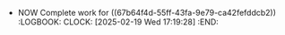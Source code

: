 - NOW Complete work for ((67b64f4d-55ff-43fa-9e79-ca42fefddcb2))
  :LOGBOOK:
  CLOCK: [2025-02-19 Wed 17:19:28]
  :END: